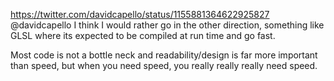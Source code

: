 https://twitter.com/davidcapello/status/1155881364622925827 @davidcapello I think I would rather go in the other direction, something like GLSL where its expected to be compiled at run time and go fast.

Most code is not a bottle neck and readability/design is far more important than speed, but when you need speed, you really really really need speed.